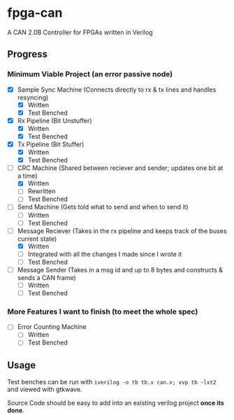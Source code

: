 # fpga-can

A CAN 2.0B Controller for FPGAs written in Verilog

## Progress

### Minimum Viable Project (an error passive node)

* [x] Sample Sync Machine (Connects directly to rx & tx lines and handles resyncing)
  * [x] Written
  * [x] Test Benched
* [x] Rx Pipeline (Bit Unstuffer)
  * [x] Written
  * [x] Test Benched
* [x] Tx Pipeline (Bit Stuffer)
  * [x] Written
  * [x] Test Benched
* [ ] CRC Machine (Shared between reciever and sender; updates one bit at a time)
  * [x] Written
  * [ ] Rewritten
  * [ ] Test Benched
* [ ] Send Machine (Gets told what to send and when to send it)
  * [ ] Written
  * [ ] Test Benched
* [ ] Message Reciever (Takes in the rx pipeline and keeps track of the buses current state)
  * [x] Written
  * [ ] Integrated with all the changes I made since I wrote it
  * [ ] Test Benched
* [ ] Message Sender (Takes in a msg id and up to 8 bytes and constructs & sends a CAN frame)
  * [ ] Written
  * [ ] Test Benched
  
### More Features I want to finish (to meet the whole spec)

* [ ] Error Counting Machine
  * [ ] Written
  * [ ] Test Benched

## Usage

Test benches can be run with `iverilog -o tb tb.v can.v; vvp tb -lxt2` and viewed with gtkwave.

Source Code should be easy to add into an existing verilog project **once its done**.
